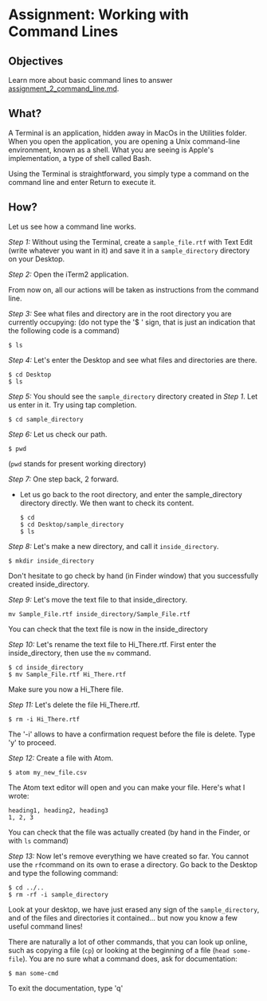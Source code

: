 # Assignment: Working with Command Lines

## Objectives
Learn more about basic command lines to answer [assignment_2_command_line.md](assignment_2_command_line.md).

## What?

A Terminal is an application, hidden away in MacOs in the Utilities folder. When you open
the application, you are opening a Unix command-line environment, known as a shell. What you
are seeing is Apple's implementation, a type of shell called Bash.

Using the Terminal is straightforward, you simply type a command on the command line
and enter Return to execute it.

## How?
Let us see how a command line works.

*Step 1:* Without using the Terminal, create a `sample_file.rtf` with Text Edit (write whatever you want in it) and save it in a `sample_directory` directory on your Desktop.

*Step 2:* Open the iTerm2 application.

From now on, all our actions will be taken as instructions from the command line.

*Step 3:* See what files and directory are in the root directory you are currently occupying:
(do not type the '$ ' sign, that is just an indication that the following code is a command)
```
$ ls
```

*Step 4:* Let's enter the Desktop and see what files and directories are there.
```
$ cd Desktop
$ ls
```

*Step 5:* You should see the `sample_directory` directory created in *Step 1*. Let us enter in it.
Try using tap completion.
```
$ cd sample_directory
```

*Step 6:* Let us check our path.
```
$ pwd
```
(`pwd` stands for present working directory)

*Step 7:* One step back, 2 forward.
- Let us go back to the root directory, and enter the sample_directory directory directly. We then want to check its content.
  ```
  $ cd
  $ cd Desktop/sample_directory
  $ ls
  ```

*Step 8:* Let's make a new directory, and call it `inside_directory`.
```
$ mkdir inside_directory
```
Don't hesitate to go check by hand (in Finder window) that you successfully created inside_directory.

*Step 9:* Let's move the text file to that inside_directory.
```
mv Sample_File.rtf inside_directory/Sample_File.rtf
```
You can check that the text file is now in the inside_directory

*Step 10:* Let's rename the text file to Hi_There.rtf. First enter the inside_directory, then use the `mv` command.
```
$ cd inside_directory
$ mv Sample_File.rtf Hi_There.rtf
```
Make sure you now a Hi_There file.

*Step 11:* Let's delete the file Hi_There.rtf.
```
$ rm -i Hi_There.rtf
```
The '-i' allows to have a confirmation request before the file is delete. Type 'y' to proceed.

*Step 12:* Create a file with Atom.
```
$ atom my_new_file.csv
```
The Atom text editor will open and you can make your file. Here's what I wrote:
```
heading1, heading2, heading3
1, 2, 3
```
You can check that the file was actually created (by hand in the Finder, or with `ls` command)

*Step 13:* Now let's remove everything we have created so far. You cannot use the `rf`command on its own to erase a directory. Go back to the Desktop and type the following command:
```
$ cd ../..
$ rm -rf -i sample_directory
```

Look at your desktop, we have just erased any sign of the `sample_directory`, and of the files and directories it contained... but now you know a few useful command lines!

There are naturally a lot of other commands, that you can look up online, such as copying a file (`cp`) or looking at the beginning of a file (`head some-file`). You are no sure what a command does, ask for documentation:
```
$ man some-cmd
```
To exit the documentation, type 'q'
